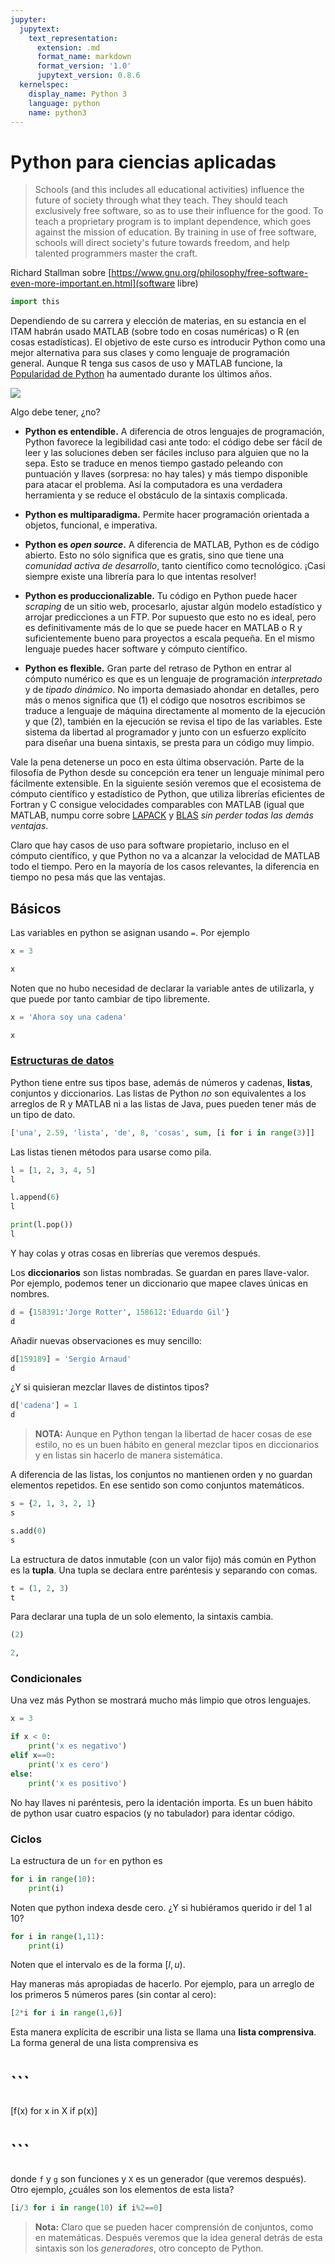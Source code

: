 ```yaml
---
jupyter:
  jupytext:
    text_representation:
      extension: .md
      format_name: markdown
      format_version: '1.0'
      jupytext_version: 0.8.6
  kernelspec:
    display_name: Python 3
    language: python
    name: python3
---
```


# Python para ciencias aplicadas


> Schools (and this includes all educational activities) influence the future of society through what they teach. They should teach exclusively free software, so as to use their influence for the good. To teach a proprietary program is to implant dependence, which goes against the mission of education. By training in use of free software, schools will direct society's future towards freedom, and help talented programmers master the craft.

Richard Stallman sobre [https://www.gnu.org/philosophy/free-software-even-more-important.en.html](software libre)

```python
import this
```

Dependiendo de su carrera y elección de materias, en su estancia en el ITAM habrán usado MATLAB (sobre todo en cosas numéricas) o R (en cosas estadísticas). El objetivo de este curso es introducir Python como una mejor alternativa para sus clases y como lenguaje de programación general. Aunque R tenga sus casos de uso y MATLAB funcione, la [Popularidad de Python](http://pypl.github.io/PYPL.html) ha aumentado durante los últimos años.

![](./img/pl_popularity.png)


Algo debe tener, ¿no?

+ **Python es entendible.** A diferencia de otros lenguajes de programación, Python favorece la legibilidad casi ante todo: el código debe ser fácil de leer y las soluciones deben ser fáciles incluso para alguien que no la sepa. Esto se traduce en menos tiempo gastado peleando con puntuación y llaves (sorpresa: no hay tales) y más tiempo disponible para atacar el problema. Así la computadora es una verdadera herramienta y se reduce el obstáculo de la sintaxis complicada.

+ **Python es multiparadigma.** Permite hacer programación orientada a objetos, funcional, e imperativa.

+ **Python es *open source*.** A diferencia de MATLAB, Python es de código abierto. Esto no sólo significa que es gratis, sino que tiene una *comunidad activa de desarrollo*, tanto científico como tecnológico. ¡Casi siempre existe una librería para lo que intentas resolver!

+ **Python es produccionalizable.** Tu código en Python puede hacer *scraping* de un sitio web, procesarlo, ajustar algún modelo estadístico y arrojar predicciones a un FTP. Por supuesto que esto no es ideal, pero es definitivamente más de lo que se puede hacer en MATLAB o R y suficientemente bueno para proyectos a escala pequeña. En el mismo lenguaje puedes hacer software y cómputo científico.

+ **Python es flexible.** Gran parte del retraso de Python en entrar al cómputo numérico es que es un lenguaje de programación *interpretado* y de *tipado dinámico*. No importa demasiado ahondar en detalles, pero más o menos significa que (1) el código que nosotros escribimos se traduce a lenguaje de máquina directamente al momento de la ejecución y que (2), también en la ejecución se revisa el tipo de las variables. Este sistema da libertad al programador y junto con un esfuerzo explícito para diseñar una buena sintaxis, se presta para un código muy limpio.


Vale la pena detenerse un poco en esta última observación. Parte de la filosofía de Python desde su concepción era tener un lenguaje minimal pero fácilmente extensible. En la siguiente sesión veremos que el ecosistema de cómputo científico y estadístico de Python, que utiliza librerías eficientes de Fortran y C consigue velocidades comparables con MATLAB (igual que MATLAB, numpu corre sobre [LAPACK](https://en.wikipedia.org/wiki/LAPACK) y [BLAS](https://en.wikipedia.org/wiki/Basic_Linear_Algebra_Subprograms) *sin perder todas las demás ventajas*. 

Claro que hay casos de uso para software propietario, incluso en el cómputo científico, y que Python no va a alcanzar la velocidad de MATLAB todo el tiempo. Pero en la mayoría de los casos relevantes, la diferencia en tiempo no pesa más que las ventajas.


## Básicos

Las variables en python se asignan usando `=`. Por ejemplo

```python
x = 3
```

```python
x
```

Noten que no hubo necesidad de declarar la variable antes de utilizarla, y que puede por tanto cambiar de tipo libremente.

```python
x = 'Ahora soy una cadena'
```

```python
x
```

### [Estructuras de datos](https://docs.python.org/3.7/tutorial/datastructures.html)


Python tiene entre sus tipos base, además de números y cadenas, **listas**, conjuntos y diccionarios.
Las listas de Python *no* son equivalentes a los arreglos de R y MATLAB ni a las listas de Java, pues pueden tener más de un tipo de dato.

```python
['una', 2.59, 'lista', 'de', 8, 'cosas', sum, [i for i in range(3)]]
```

Las listas tienen métodos para usarse como pila.

```python
l = [1, 2, 3, 4, 5]
l
```

```python
l.append(6)
l
```

```python
print(l.pop())
l
```

Y hay colas y otras cosas en librerías que veremos después.


Los **diccionarios** son listas nombradas. Se guardan en pares llave-valor. Por ejemplo, podemos tener un diccionario que mapee claves únicas en nombres.

```python
d = {158391:'Jorge Rotter', 158612:'Eduardo Gil'}
d
```

Añadir nuevas observaciones es muy sencillo:

```python
d[159189] = 'Sergio Arnaud'
d
```

¿Y si quisieran mezclar llaves de distintos tipos?

```python
d['cadena'] = 1
d
```

> **NOTA:** Aunque en Python tengan la libertad de hacer cosas de ese estilo, no es un buen hábito en general mezclar tipos en diccionarios y en listas sin hacerlo de manera sistemática.


A diferencia de las listas, los conjuntos no mantienen orden y no guardan elementos repetidos. En ese sentido son como conjuntos matemáticos.

```python
s = {2, 1, 3, 2, 1}
s
```

```python
s.add(0)
s
```

La estructura de datos inmutable (con un valor fijo) más común en Python es la **tupla**. Una tupla se declara entre paréntesis y separando con comas.

```python
t = (1, 2, 3)
t
```

Para declarar una tupla de un solo elemento, la sintaxis cambia.

```python
(2)
```

```python
2,
```

### Condicionales

Una vez más Python se mostrará mucho más limpio que otros lenguajes.

```python
x = 3
```

```python
if x < 0:
    print('x es negativo')
elif x==0:
    print('x es cero')
else:
    print('x es positivo')
```

No hay llaves ni paréntesis, pero la identación importa. Es un buen hábito de python usar cuatro espacios (y no tabulador) para identar código.


### Ciclos
La estructura de un `for` en python es

```python
for i in range(10):
    print(i)
```
Noten que python indexa desde cero. ¿Y si hubiéramos querido ir del 1 al 10?

```python
for i in range(1,11):
    print(i)

```

Noten que el intervalo es de la forma $[l, u)$. 

Hay maneras más apropiadas de hacerlo. Por ejemplo, para un arreglo de los primeros 5 números pares (sin contar al cero):

```python
[2*i for i in range(1,6)]
```

Esta manera explícita de escribir una lista se llama una **lista comprensiva**. La forma general de una lista comprensiva es

# ```
[f(x) for x in X if p(x)]
# ```

donde `f` y `g` son funciones y `X` es un generador (que veremos después). 
Otro ejemplo, ¿cuáles son los elementos de esta lista?

```python
[i/3 for i in range(10) if i%2==0]
```
> **Nota:** Claro que se pueden hacer comprensión de conjuntos, como en matemáticas. Después veremos que la idea general detrás de esta sintaxis son los *generadores*, otro concepto de Python.

```python

```
